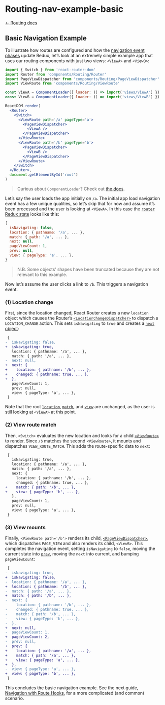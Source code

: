 # Routing-nav-example-basic

[← Routing docs](https://github.com/zakness/birchbox-gitbook/tree/1ad9356b440d8ffd191f6222475ef6f0c15444b0/docs/guides/src/components/Routing/docs/index.md)

## Basic Navigation Example

To illustrate how routes are configured and how the [navigation event phases](routing-navigation-event.md) update Redux, let’s look at an extremely simple example app that uses our routing components with just two views: `<ViewA>` and `<ViewB>`:

```jsx
import { Switch } from 'react-router-dom'
import Router from 'components/Routing/Router'
import PageViewDispatcher from 'components/Routing/PageViewDispatcher'
import ViewRoute from 'components/Routing/ViewRoute'

const ViewA = ComponentLoader({ loader: () => import('views/ViewA') })
const ViewB = ComponentLoader({ loader: () => import('views/ViewB') })

ReactDOM.render(
  <Router>
    <Switch>
      <ViewRoute path='/a' pageType='a'>
        <PageViewDispatcher>
          <ViewA />
        </PageViewDispatcher>
      </ViewRoute>
      <ViewRoute path='/b' pageType='b'>
        <PageViewDispatcher>
          <ViewB />
        </PageViewDispatcher>
      </ViewRoute>
    </Switch>
  </Router>,
  document.getElementById('root')
)
```

> Curious about `ComponentLoader`? Check out [the docs](../enhancers/componentloader.md).

Let’s say the user loads the app initially on `/a`. The initial app load navigation event has a few unique qualities, so let’s skip that for now and assume it’s been processed and the user is looking at `<ViewA>`. In this case the [`router` Redux state](routing-redux-state.md) looks like this:

```javascript
{
  isNavigating: false,
  location: { pathname: '/a', ... },
  match: { path: '/a', ... },
  next: null,  
  pageViewCount: 1,
  prev: null,
  view: { pageType: 'a', ... },
}
```

> N.B. Some objects’ shapes have been truncated because they are not relevant to this example.

Now let’s assume the user clicks a link to `/b`. This triggers a navigation event.

### \(1\) Location change

First, since the location changed, React Router creates a new `location` object which causes the Router’s [`<LocationChangeDispatcher>`](https://github.com/zakness/birchbox-gitbook/tree/1ad9356b440d8ffd191f6222475ef6f0c15444b0/src/components/Routing/Router/LocationChangeDispatcher.js) to dispatch a `LOCATION_CHANGE` action. This sets `isNavigating` to `true` and creates a [`next` object](routing-redux-state.md#routernext):

```diff
 {
-  isNavigating: false,
+  isNavigating: true,
   location: { pathname: '/a', ... },
   match: { path: '/a', ... },
-  next: null,
+  next: {
+    location: { pathname: '/b', ... },
+    changed: { pathname: true, ... },
+  },   
   pageViewCount: 1,
   prev: null,
   view: { pageType: 'a', ... },
 }
```

Note that the root [`location`](routing-redux-state.md#location), [`match`](routing-redux-state.md#match), and [`view`](routing-redux-state.md#view) are unchanged, as the user is still looking at `<ViewA>` at this point.

### \(2\) View route match

Then, `<Switch>` evaluates the new location and looks for a child [`<ViewRoute>`](../components/viewroute.md) to render. Since `/b` matches the second `<ViewRoute>`, it mounts and dispatches `VIEW_ROUTE_MATCH`. This adds the route-specific data to `next`:

```diff
 {
   isNavigating: true,
   location: { pathname: '/a', ... },
   match: { path: '/a', ... },
   next: {
     location: { pathname: '/b', ... },
     changed: { pathname: true, ... },
+    match: { path: '/b', ... },
+    view: { pageType: 'b', ... },
   },   
   pageViewCount: 1,
   prev: null,
   view: { pageType: 'a', ... },
 }
```

### \(3\) View mounts

Finally, `<ViewRoute path='/b'>` renders its child, [`<PageViewDispatcher>`](../components/pageviewdispatcher.md), which dispatches `PAGE_VIEW` and also renders its child, `<ViewB>`. This completes the navigation event, setting `isNavigating` to `false`, moving the current state into [`prev`](routing-redux-state.md#routerprev), moving the `next` into current, and bumping `pageViewCount`:

```diff
 {
-  isNavigating: true,
+  isNavigating: false,
-  location: { pathname: '/a', ... },
+  location: { pathname: '/b', ... },
-  match: { path: '/a', ... },
+  match: { path: '/b', ... },
-  next: {
-    location: { pathname: '/b', ... },
-    changed: { pathname: true, ... },
-    match: { path: '/b', ... },
-    view: { pageType: 'b', ... },
-  },
+  next: null,
-  pageViewCount: 1,
+  pageViewCount: 2,
-  prev: null,
+  prev: {
+    location: { pathname: '/a', ... },
+    match: { path: '/a', ... },
+    view: { pageType: 'a', ... },
+  },
-  view: { pageType: 'a', ... },
+  view: { pageType: 'b', ... },
 }
```

This concludes the basic navigation example. See the next guide, [Navigation with Route Hooks](routing-nav-example-routehook.md), for a more complicated \(and common\) scenario.

